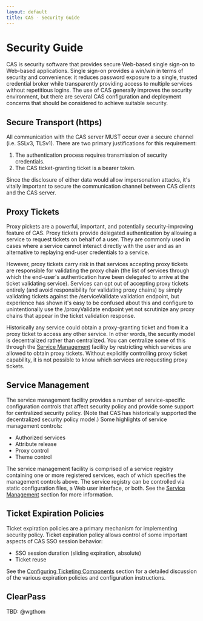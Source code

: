 ```yaml
---
layout: default
title: CAS - Security Guide
---
```

# Security Guide
CAS is security software that provides secure Web-based single sign-on to Web-based applications. Single sign-on
provides a win/win in terms of security and convenience: it reduces password exposure to a single, trusted credential
broker while transparently providing access to multiple services without repetitious logins. The use of CAS generally
improves the security environment, but there are several CAS configuration and deployment concerns that should be
considered to achieve suitable security.

## Secure Transport (https)
All communication with the CAS server MUST occur over a secure channel (i.e. SSLv3, TLSv1). There are two primary
justifications for this requirement:

1. The authentication process requires transmission of security credentials.
2. The CAS ticket-granting ticket is a bearer token.

Since the disclosure of either data would allow impersonation attacks, it's vitally important to secure the
communication channel between CAS clients and the CAS server.

## Proxy Tickets
Proxy pickets are a powerful, important, and potentially security-improving feature of CAS. Proxy tickets provide
delegated authentication by allowing a service to request tickets on behalf of a user. They are commonly used in
cases where a service cannot interact directly with the user and as an alternative to replaying end-user credentials
to a service.

However, proxy tickets carry risk in that services accepting proxy tickets are responsible for validating the
proxy chain (the list of services through which the end-user's authentication have been delegated to arrive at
the ticket validating service). Services can opt out of accepting proxy tickets entirely (and avoid
responsibility for validating proxy chains) by simply validating tickets against the /serviceValidate
validation endpoint, but experience has shown it's easy to be confused about this and configure to
unintentionally use the /proxyValidate endpoint yet not scrutinize any proxy chains that appear in the
ticket validation response.

Historically any service could obtain a proxy-granting ticket and from it a proxy ticket to access any other service.
In other words, the security model is decentralized rather than centralized. You can centralize some of this through
the [Service Management](#service_management) facility by restricting which services
are allowed to obtain proxy tickets. Without explicitly controlling proxy ticket capability, it is not possible to
know which services are requesting proxy tickets.

## Service Management
The service management facility provides a number of service-specific configuration controls that affect security
policy and provide some support for centralized security policy. (Note that CAS has historically supported the
decentralized security policy model.) Some highlights of service management controls:

* Authorized services
* Attribute release
* Proxy control
* Theme control

The service management facility is comprised of a service registry containing one or more registered services, each
of which specifies the management controls above. The service registry can be controlled via static configuration files,
a Web user interface, or both. See the [Service Management](installation/Service-Management.html) section for more
information.

## Ticket Expiration Policies
Ticket expiration policies are a primary mechanism for implementing security policy. Ticket expiration policy allows
control of some important aspects of CAS SSO session behavior:

* SSO session duration (sliding expiration, absolute)
* Ticket reuse

See the [Configuring Ticketing Components](../installation/Configuring-Ticketing-Components.html) section for a
detailed discussion of the various expiration policies and configuration instructions.

## ClearPass

TBD: @wgthom
